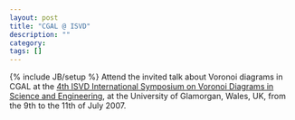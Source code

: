 ```yaml
---
layout: post
title: "CGAL @ ISVD"
description: ""
category: 
tags: []
---
```

{% include JB/setup %}
Attend the invited talk about Voronoi diagrams in CGAL at the <a href="http://www.comp.glam.ac.uk/GIS/ISVD07/">4th ISVD International Symposium on Voronoi Diagrams in Science and Engineering</a>, at the University of Glamorgan, Wales, UK, from the 9th to the 11th of July 2007.
